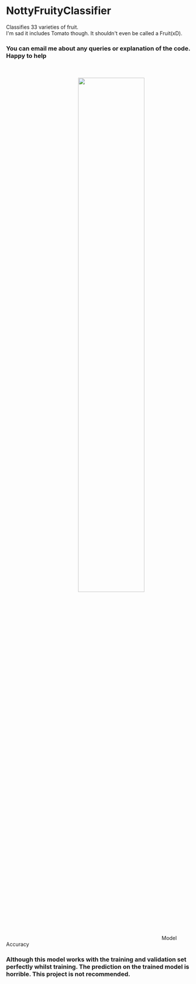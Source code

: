 # NottyFruityClassifier
Classifies 33 varieties of fruit. </br> I'm sad it includes Tomato though. It shouldn't even be called a Fruit(xD).
</br>
### You can email me about any queries or explanation of the code. Happy to help
</br>
</br>
&nbsp; &nbsp; &nbsp; &nbsp; &nbsp; &nbsp; &nbsp; &nbsp; &nbsp; &nbsp; &nbsp; &nbsp; &nbsp; &nbsp; &nbsp; &nbsp; &nbsp; &nbsp; &nbsp; &nbsp; &nbsp; &nbsp; &nbsp; &nbsp; &nbsp; <img src="https://user-images.githubusercontent.com/45201620/113436386-4269af80-9402-11eb-830d-eaeacbeebdb7.png" width="60%" align="center"></img>
</br >
&nbsp; &nbsp; &nbsp; &nbsp; &nbsp; &nbsp; &nbsp; &nbsp; &nbsp; &nbsp; &nbsp; &nbsp; &nbsp; &nbsp; &nbsp; &nbsp; &nbsp; &nbsp; &nbsp; &nbsp; &nbsp; &nbsp; &nbsp; &nbsp; &nbsp; &nbsp; &nbsp; &nbsp; &nbsp; &nbsp; &nbsp; &nbsp; &nbsp; &nbsp; &nbsp; &nbsp; &nbsp; &nbsp; &nbsp; &nbsp; &nbsp; &nbsp; &nbsp; &nbsp; &nbsp; &nbsp; &nbsp; &nbsp; &nbsp; &nbsp; &nbsp; &nbsp; &nbsp; &nbsp; Model Accuracy


### Although this model works with the training and validation set perfectly whilst training. The prediction on the trained model is horrible. This project is not recommended. 

